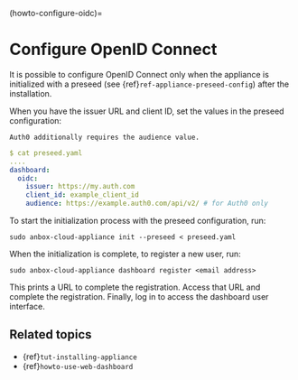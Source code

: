(howto-configure-oidc)=
# Configure OpenID Connect

It is possible to configure OpenID Connect only when the appliance is initialized with a preseed (see {ref}`ref-appliance-preseed-config`) after the installation.

When you have the issuer URL and client ID, set the values in the preseed configuration:

```{note}
Auth0 additionally requires the audience value.
```

```yaml
$ cat preseed.yaml
....
dashboard:
  oidc:
    issuer: https://my.auth.com
    client_id: example_client_id
    audience: https://example.auth0.com/api/v2/ # for Auth0 only
```

To start the initialization process with the preseed configuration, run:

    sudo anbox-cloud-appliance init --preseed < preseed.yaml

When the initialization is complete, to register a new user, run:

    sudo anbox-cloud-appliance dashboard register <email address>

This prints a URL to complete the registration. Access that URL and complete the registration. Finally, log in to access the dashboard user interface.

## Related topics

* {ref}`tut-installing-appliance`
* {ref}`howto-use-web-dashboard`